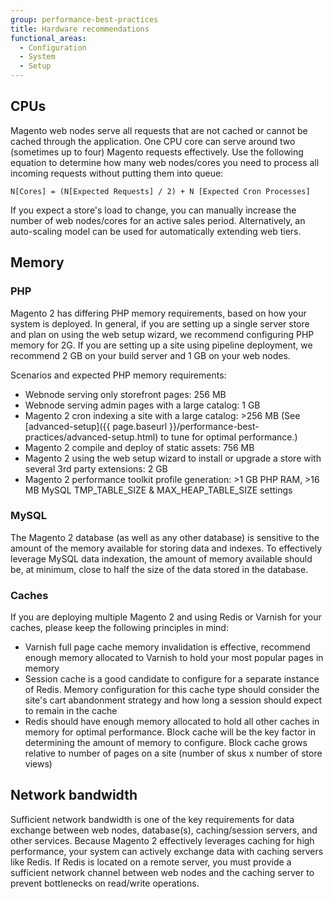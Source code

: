 ```yaml
---
group: performance-best-practices
title: Hardware recommendations
functional_areas:
  - Configuration
  - System
  - Setup
---
```


## CPUs

Magento web nodes serve all requests that are not cached or cannot be cached through the application. One CPU core can serve around two (sometimes up to four) Magento requests effectively. Use the following equation to determine how many  web nodes/cores you need to process all incoming requests without putting them into queue:

  `N[Cores] = (N[Expected Requests] / 2) + N [Expected Cron Processes]`

If you expect a store's load to change, you can manually increase the number of web nodes/cores for an active sales period. Alternatively, an auto-scaling model can be used for automatically extending web tiers.

## Memory

### PHP

Magento 2 has differing PHP memory requirements, based on how your system is deployed.  In general, if you are setting up a single server store and plan on using the web setup wizard, we recommend configuring PHP memory for 2G.  If you are setting up a site using pipeline deployment, we recommend 2 GB on your build server and 1 GB on your web nodes.

Scenarios and expected PHP memory requirements:

*  Webnode serving only storefront pages: 256 MB
*  Webnode serving admin pages with a large catalog: 1 GB
*  Magento 2 cron indexing a site with a large catalog: >256 MB (See [advanced-setup]({{ page.baseurl }}/performance-best-practices/advanced-setup.html) to tune for optimal performance.)
*  Magento 2 compile and deploy of static assets: 756 MB
*  Magento 2 using the web setup wizard to install or upgrade a store with several 3rd party extensions: 2 GB
*  Magento 2 performance toolkit profile generation: >1 GB PHP RAM, >16 MB MySQL TMP_TABLE_SIZE & MAX_HEAP_TABLE_SIZE settings

### MySQL

The Magento 2 database (as well as any other database) is sensitive to the amount of the memory available for storing data and indexes. To effectively leverage MySQL data indexation, the amount of memory available should be, at minimum, close to half the size of the data stored in the database.

### Caches

If you are deploying multiple Magento 2 and using Redis or Varnish for your caches, please keep the following principles in mind:

*  Varnish full page cache memory invalidation is effective, recommend enough memory allocated to Varnish to hold your most popular pages in memory
*  Session cache is a good candidate to configure for a separate instance of Redis.  Memory configuration for this cache type should consider the site's cart abandonment strategy and how long a session should expect to remain in the cache
*  Redis should have enough memory allocated to hold all other caches in memory for optimal performance.  Block cache will be the key factor in determining the amount of memory to configure.  Block cache grows relative to number of pages on a site (number of skus x number of store views)

## Network bandwidth

Sufficient network bandwidth is one of the key requirements for data exchange between web nodes, database(s), caching/session servers, and other services. Because Magento 2 effectively leverages caching for high performance, your system can actively exchange data with caching servers like Redis. If Redis is located on a remote server, you must provide a sufficient network channel between web nodes and the caching server to prevent bottlenecks on read/write operations.
